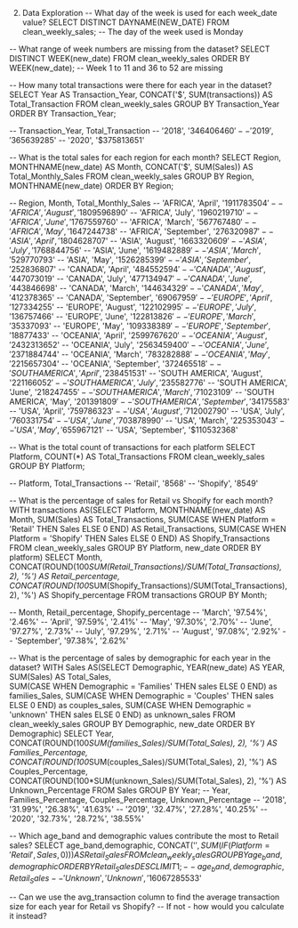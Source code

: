  2. Data Exploration
-- What day of the week is used for each week_date value?
SELECT DISTINCT DAYNAME(NEW_DATE)
FROM clean_weekly_sales;
-- The day of the week used is Monday 

-- What range of week numbers are missing from the dataset?
SELECT DISTINCT WEEK(new_date)
FROM clean_weekly_sales
ORDER BY WEEK(new_date);
-- Week 1 to 11 and 36 to 52 are missing

-- How many total transactions were there for each year in the dataset?
SELECT Year AS Transaction_Year, CONCAT('$', SUM(transactions)) AS Total_Transaction
FROM clean_weekly_sales
GROUP BY Transaction_Year
ORDER BY Transaction_Year;

-- Transaction_Year, Total_Transaction
-- 		'2018', 		'$346406460'
-- 		'2019', 		'$365639285'
-- 		'2020', 		'$375813651'

--  What is the total sales for each region for each month?
SELECT Region, MONTHNAME(new_date) AS Month, CONCAT('$', SUM(Sales)) AS Total_Monthly_Sales
FROM clean_weekly_sales
GROUP BY Region, MONTHNAME(new_date)
ORDER BY Region;

-- Region, 			Month, 			Total_Monthly_Sales
-- 'AFRICA', 		'April', 			'$1911783504'
-- 'AFRICA', 		'August', 			'$1809596890'
-- 'AFRICA', 		'July', 			'$1960219710'
-- 'AFRICA', 		'June', 			'$1767559760'
-- 'AFRICA', 		'March', 			'$567767480'
-- 'AFRICA', 		'May', 				'$1647244738'
-- 'AFRICA', 		'September', 		'$276320987'
-- 'ASIA', 			'April', 			'$1804628707'
-- 'ASIA', 			'August', 			'$1663320609'
-- 'ASIA', 			'July', 			'$1768844756'
-- 'ASIA', 			'June', 			'$1619482889'
-- 'ASIA', 			'March', 			'$529770793'
-- 'ASIA', 			'May', 				'$1526285399'
-- 'ASIA', 			'September', 		'$252836807'
-- 'CANADA', 		'April',			'$484552594'
-- 'CANADA', 		'August', 			'$447073019'
-- 'CANADA', 		'July', 			'$477134947'
-- 'CANADA', 		'June', 			'$443846698'
-- 'CANADA', 		'March', 			'$144634329'
-- 'CANADA', 		'May', 				'$412378365'
-- 'CANADA', 		'September', 		'$69067959'
-- 'EUROPE', 		'April', 			'$127334255'
-- 'EUROPE', 		'August', 			'$122102995'
-- 'EUROPE', 		'July', 			'$136757466'
-- 'EUROPE', 		'June', 			'$122813826'
-- 'EUROPE', 		'March', 			'$35337093'
-- 'EUROPE', 		'May', 				'$109338389'
-- 'EUROPE', 		'September', 		'$18877433'
-- 'OCEANIA', 		'April', 			'$2599767620'
-- 'OCEANIA', 		'August', 			'$2432313652'
-- 'OCEANIA', 		'July', 			'$2563459400'
-- 'OCEANIA', 		'June', 			'$2371884744'
-- 'OCEANIA', 		'March', 			'$783282888'
-- 'OCEANIA', 		'May', 				'$2215657304'
-- 'OCEANIA', 		'September', 		'$372465518'
-- 'SOUTH AMERICA', 'April', 			'$238451531'
-- 'SOUTH AMERICA', 'August', 			'$221166052'
-- 'SOUTH AMERICA', 'July', 			'$235582776'
-- 'SOUTH AMERICA', 'June', 			'$218247455'
-- 'SOUTH AMERICA', 'March', 			'$71023109'
-- 'SOUTH AMERICA', 'May', 				'$201391809'
-- 'SOUTH AMERICA', 'September', 		'$34175583'
-- 'USA', 			'April', 			'$759786323'
-- 'USA', 			'August', 			'$712002790'
-- 'USA', 			'July', 			'$760331754'
-- 'USA', 			'June', 			'$703878990'
-- 'USA', 			'March', 			'$225353043'
-- 'USA', 			'May', 				'$655967121'
-- 'USA', 			'September', 		'$110532368'

-- What is the total count of transactions for each platform
SELECT Platform, COUNT(*) AS Total_Transactions
FROM clean_weekly_sales
GROUP BY Platform;

-- Platform, Total_Transactions
-- 'Retail', 	'8568'
-- 'Shopify', 	'8549'


-- What is the percentage of sales for Retail vs Shopify for each month?
WITH transactions AS(SELECT Platform, MONTHNAME(new_date) AS Month, 
						SUM(Sales) AS Total_Transactions,
						SUM(CASE WHEN Platform = 'Retail' THEN Sales ELSE 0 END) AS Retail_Transactions,
						SUM(CASE WHEN Platform = 'Shopify' THEN Sales ELSE 0 END) AS Shopify_Transactions
					FROM clean_weekly_sales
					GROUP BY Platform, new_date
					ORDER BY platform)
SELECT Month, CONCAT(ROUND(100*SUM(Retail_Transactions)/SUM(Total_Transactions), 2), '%') AS Retail_percentage, 
			CONCAT(ROUND(100*SUM(Shopify_Transactions)/SUM(Total_Transactions), 2), '%') AS Shopify_percentage
FROM transactions
GROUP BY Month;

-- Month, 	Retail_percentage, Shopify_percentage
-- 'March', 	'97.54%', 			'2.46%'
-- 'April', 	'97.59%', 			'2.41%'
-- 'May', 		'97.30%', 			'2.70%'
-- 'June', 		'97.27%', 			'2.73%'
-- 'July', 		'97.29%', 			'2.71%'
-- 'August', 	'97.08%', 			'2.92%'
-- 'September', '97.38%', 			'2.62%'


-- What is the percentage of sales by demographic for each year in the dataset?
WITH Sales AS(SELECT Demographic, YEAR(new_date) AS YEAR, 
					SUM(Sales) AS Total_Sales,   
					SUM(CASE WHEN Demographic = 'Families' THEN sales ELSE 0 END) as families_Sales, 
					SUM(CASE WHEN Demographic = 'Couples' THEN sales ELSE 0 END) as couples_sales,
					SUM(CASE WHEN Demographic = 'unknown' THEN sales ELSE 0 END) as unknown_sales
			FROM clean_weekly_sales
			GROUP BY Demographic, new_date
			ORDER BY Demographic)
SELECT Year, CONCAT(ROUND(100*SUM(families_Sales)/SUM(Total_Sales), 2), '%') AS Families_Percentage,
			CONCAT(ROUND(100*SUM(couples_Sales)/SUM(Total_Sales), 2), '%') AS Couples_Percentage,
            CONCAT(ROUND(100*SUM(unknown_Sales)/SUM(Total_Sales), 2), '%') AS Unknown_Percentage
FROM Sales
GROUP BY Year;
-- Year, 	Families_Percentage, Couples_Percentage, Unknown_Percentage
-- '2018', 		'31.99%', 			'26.38%', 			'41.63%'
-- '2019', 		'32.47%', 			'27.28%', 			'40.25%'
-- '2020', 		'32.73%', 			'28.72%', 			'38.55%'


-- Which age_band and demographic values contribute the most to Retail sales?
SELECT age_band,demographic, CONCAT('$', SUM(IF(Platform = 'Retail', Sales, 0))) AS Retail_Sales
FROM clean_weekly_sales
GROUP BY age_band,demographic
ORDER BY Retail_Sales DESC
LIMIT 1;
-- age_band, demographic, Retail_Sales
-- 'Unknown', 'Unknown', '$16067285533'



-- Can we use the avg_transaction column to find the average transaction size for each year for Retail vs Shopify? 
-- If not - how would you calculate it instead?
